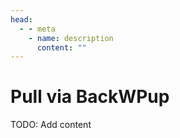 ```yaml
---
head:
  - - meta
    - name: description
      content: ""
---
```


# Pull via BackWPup

TODO: Add content
